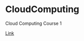 # CloudComputing
Cloud Computing Course 1

[Link](https://github.com/JackOrzikulov/CloudComputing/blob/f15a1565652932e210e5cedf8e8a9d1c53af39bf/Practice_Mrk.ipynb) 
